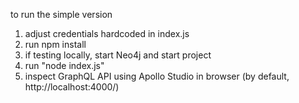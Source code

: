 to run the simple version

1. adjust credentials hardcoded in index.js
2. run npm install
3. if testing locally, start Neo4j and start project
4. run "node index.js"
5. inspect GraphQL API using Apollo Studio in browser (by default, http://localhost:4000/)
